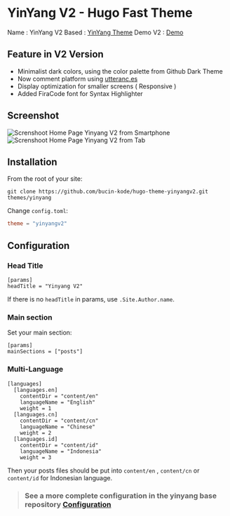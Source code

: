# YinYang V2 - Hugo Fast Theme

Name    : YinYang V2
Based   : [YinYang Theme](https://github.com/joway/hugo-theme-yinyang)
Demo V2 : [Demo](https://bucin-kode.github.io)

## Feature in V2 Version

- Minimalist dark colors, using the color palette from Github Dark Theme
- Now comment platform using [utteranc.es](https://utteranc.es/)
- Display optimization for smaller screens ( Responsive )
- Added FiraCode font for Syntax Highlighter

## Screenshot

![Screnshoot Home Page Yinyang V2 from Smartphone]()
![Screnshoot Home Page Yinyang V2 from Tab]()

## Installation

From the root of your site:

```shell
git clone https://github.com/bucin-kode/hugo-theme-yinyangv2.git themes/yinyang
```

Change `config.toml`:

```toml
theme = "yinyangv2"
```

## Configuration

### Head Title

```
[params]
headTitle = "Yinyang V2"
```

If there is no `headTitle` in params, use `.Site.Author.name`.

### Main section

Set your main section:

```
[params]
mainSections = ["posts"]
```

### Multi-Language

```
[languages]
  [languages.en]
    contentDir = "content/en"
    languageName = "English"
    weight = 1
  [languages.cn]
    contentDir = "content/cn"
    languageName = "Chinese"
    weight = 2
  [languages.id]
    contentDir = "content/id"
    languageName = "Indonesia"
    weight = 3
```

Then your posts files should be put into `content/en` , `content/cn` or `content/id` for Indonesian language.

> ### See a more complete configuration in the yinyang base repository [Configuration](https://github.com/joway/hugo-theme-yinyang/blob/master/README.md)